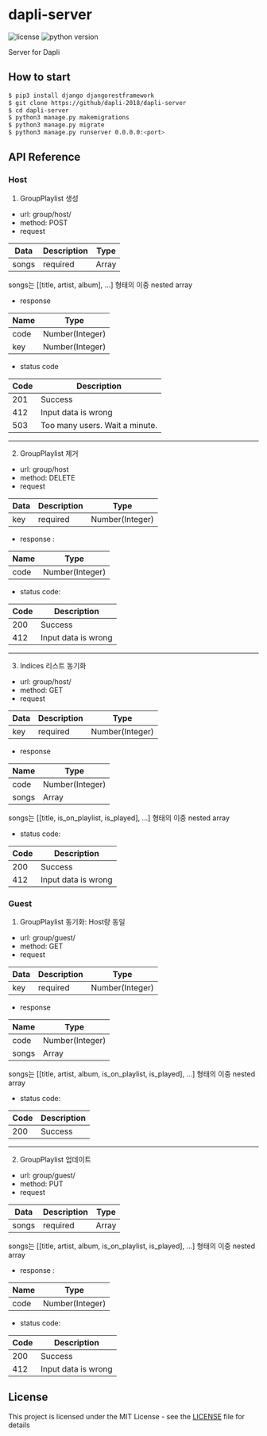 # dapli-server
![license](https://img.shields.io/badge/license-MIT-brightgreen.svg)
![python version](https://img.shields.io/badge/python-3.6-blue.svg)

Server for Dapli

## How to start
```bash
$ pip3 install django djangorestframework
$ git clone https://github/dapli-2018/dapli-server
$ cd dapli-server
$ python3 manage.py makemigrations
$ python3 manage.py migrate
$ python3 manage.py runserver 0.0.0.0:<port>
```


## API Reference

### Host

1. GroupPlaylist 생성

- url: group/host/
- method: POST
- request

|Data|Description|Type|
|---|---|---|
|songs|required|Array|
songs는 [[title, artist, album], ...] 형태의 이중 nested array

- response

|Name|Type|
|---|---|
|code|Number(Integer)|
|key|Number(Integer)|

- status code

|Code|Description|
|---|---|
|201|Success|
|412|Input data is wrong|
|503|Too many users. Wait a minute.|

-----

2. GroupPlaylist 제거

- url: group/host
- method: DELETE
- request

|Data|Description|Type|
|---|---|---|
|key|required|Number(Integer)|

- response :

|Name|Type|
|---|---|
|code|Number(Integer)|

- status code:

|Code|Description|
|---|---|
|200|Success|
|412|Input data is wrong|

-----

3. Indices 리스트 동기화

- url: group/host/
- method: GET
- request

|Data|Description|Type|
|---|---|---|
|key|required|Number(Integer)|

- response

|Name|Type|
|---|---|
|code|Number(Integer)|
|songs|Array|
songs는 [[title, is_on_playlist, is_played], ...] 형태의 이중 nested array

- status code:

|Code|Description|
|---|---|
|200|Success|
|412|Input data is wrong|


### Guest

1. GroupPlaylist 동기화: Host랑 동일

- url: group/guest/
- method: GET
- request

|Data|Description|Type|
|---|---|---|
|key|required|Number(Integer)|

- response

|Name|Type|
|---|---|
|code|Number(Integer)|
|songs|Array|
songs는 [[title, artist, album, is_on_playlist, is_played], ...] 형태의 이중 nested array

- status code:

|Code|Description|
|---|---|
|200|Success|

-----

2. GroupPlaylist 업데이트

- url: group/guest/
- method: PUT
- request

|Data|Description|Type|
|---|---|---|
|songs|required|Array|
songs는 [[title, artist, album, is_on_playlist, is_played], ...] 형태의 이중 nested array

- response :

|Name|Type|
|---|---|
|code|Number(Integer)|

- status code:

|Code|Description|
|---|---|
|200|Success|
|412|Input data is wrong|


## License

This project is licensed under the MIT License - see the [LICENSE](LICENSE) file for details
